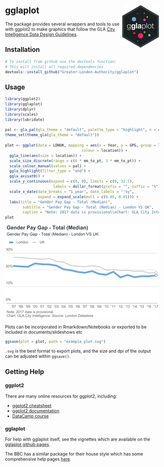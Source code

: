 
gglaplot <img src="man/figures/logo.png" align="right" alt="" width="120" />
============================================================================

The package provides several wrappers and tools to use with ggplot2 to make graphics that follow the GLA [City Intelligence Data Design Guidelines](https://data.london.gov.uk/blog/city-intelligence-data-design-guidelines/).

Installation
------------

``` r
# To install from github use the devtools function:
# This will install all required dependencies
devtools::install_github("Greater-London-Authority/gglaplot")
```

Usage
-----

``` r
library(ggplot2)
library(gglaplot)
library(dplyr)
library(scales)
library(lubridate)

pal <- gla_pal(gla_theme = "default", palette_type = "highlight", n = c(1, 1))
theme_set(theme_gla(gla_theme = "default"))

plot <- ggplot(data = LDNUK, mapping = aes(x = Year, y = GPG, group = location,
                                   colour = location)) +
  ggla_line(aes(size = location)) +
  scale_size_discrete(range = c(6 * mm_to_pt, 3 * mm_to_pt)) +
  scale_colour_manual(values = pal) +
  ggla_highlight(filter_type = "end") +
  ggla_axisat0() +
  scale_y_continuous(expand = c(0, 0), limits = c(0, 32.5),
                      labels = dollar_format(prefix = "", suffix = "%")) +
  scale_x_date(date_breaks = "1 year", date_labels = "'%y",
               expand = expand_scale(mult = c(0.05, 0.01))) +
  labs(title = "Gender Pay Gap - Total (Median)",
        subtitle = "Gender Pay Gap - Total (Median) - London VS UK",
        caption = "Note: 2017 data is provisional\nChart: GLA City Intelligence  Source: London Datastore")
plot
```

![](man/figures/Usage-1.png)

Plots can be incorporated in Rmarkdown/Notebooks or exported to be included in documents/slideshows etc

``` r
ggsave(plot = plot, path = "example_plot.svg")
```

`.svg` is the best format to export plots, and the size and dpi of the output can be adjusted within `ggsave()`.

Getting Help
------------

### ggplot2

There are many online resources for ggplot2, including:

-   [ggplot2 cheatsheet](https://ggplot2.tidyverse.org/)
-   [ggplot2 documentation](https://ggplot2.tidyverse.org/reference/)
-   [DataCamp course](https://www.datacamp.com/courses/data-visualization-with-ggplot2-1)

### gglaplot

For help with gglaplot itself, see the vignettes which are available on the [gglaplot github pages](https://greater-london-authority.github.io/gglaplot/).

The BBC has a similar package for their house style which has some comprehensive help pages [here](https://bbc.github.io/rcookbook/).
